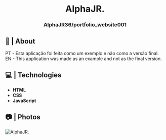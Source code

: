 <h1 align="center">
  <br>
  AlphaJR.
  <br>
</h1>

<h3 align=center>AlphaJR36/portfolio_website001</h3>

## 🍭 | About

PT - Esta aplicação foi feita como um exemplo e não como a versão final.
EN - This application was made as an example and not as the final version.

## 💻 | Technologies

*    **HTML**
*    **CSS**
*    **JavaScript**


## 📷 | Photos

![AlphaJR.](https://i.imgur.com/RegKAt9.png)